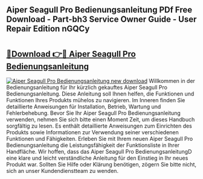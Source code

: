 ## Aiper Seagull Pro Bedienungsanleitung PDf Free Download - Part-bh3 Service Owner Guide - User Repair Edition nGQCy

# <h2><a href="http://df0nmv.blite.top/?on=Aiper+Seagull+Pro+Bedienungsanleitung">🔗Download 👉🔴 Aiper Seagull Pro Bedienungsanleitung</a></h2>

[![Aiper Seagull Pro Bedienungsanleitung new download](https://i.imgur.com/lujVjoI.png)](http://df0nmv.blite.top/?on=Aiper+Seagull+Pro+Bedienungsanleitung)
Willkommen in der Bedienungsanleitung für Ihr kürzlich gekauftes Aiper Seagull Pro Bedienungsanleitung. Diese Anleitung soll Ihnen helfen, die Funktionen und Funktionen Ihres Produkts mühelos zu navigieren. Im Inneren finden Sie detaillierte Anweisungen für Installation, Betrieb, Wartung und Fehlerbehebung. Bevor Sie Ihr Aiper Seagull Pro Bedienungsanleitung verwenden, nehmen Sie sich bitte einen Moment Zeit, um dieses Handbuch sorgfältig zu lesen. Es enthält detaillierte Anweisungen zum Einrichten des Produkts sowie Informationen zur Verwendung seiner verschiedenen Funktionen und Fähigkeiten. Erleben Sie mit Ihrem neuen Aiper Seagull Pro Bedienungsanleitung die Leistungsfähigkeit der Funktionsliste in Ihrer Handfläche. Wir hoffen, dass das Aiper Seagull Pro BedienungsanleitungD eine klare und leicht verständliche Anleitung für den Einstieg in Ihr neues Produkt war. Sollten Sie Hilfe oder Klärung benötigen, zögern Sie bitte nicht, sich an unser Kundendienstteam zu wenden.

